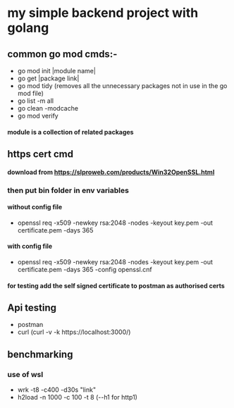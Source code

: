 # my simple backend project with golang
## common go mod cmds:-

- go mod init |module name|
- go get |package link|
- go mod tidy (removes all the unnecessary packages not in use in the go mod file)
- go list -m all
- go clean -modcache
- go mod verify

#### module is a collection of related packages

## https cert cmd
#### download from https://slproweb.com/products/Win32OpenSSL.html
### then put bin folder in env variables

#### without config file
- openssl req -x509 -newkey rsa:2048 -nodes -keyout key.pem -out certificate.pem -days 365
#### with config file
- openssl req -x509 -newkey rsa:2048 -nodes -keyout key.pem -out certificate.pem -days 365 -config openssl.cnf

#### for testing add  the self signed certificate to postman as authorised certs


## Api testing

- postman
- curl (curl -v -k https://localhost:3000/)


## benchmarking
### use of wsl

- wrk -t8 -c400 -d30s "link"
- h2load -n  1000 -c 100 -t 8 (--h1 for http1)
